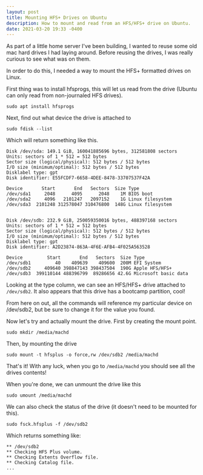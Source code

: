 ```yaml
---
layout: post
title: Mounting HFS+ Drives on Ubuntu
description: How to mount and read from an HFS/HFS+ drive on Ubuntu. 
date: 2021-03-20 19:33 -0400
---
```

As part of a little home server I've been building, I wanted to reuse some old mac hard drives I had laying around. Before reusing the drives, I was really curious to see what was on them. 

In order to do this, I needed a way to mount the HFS+ formatted drives on Linux.

First thing was to install hfsprogs, this will let us read from the drive (Ubuntu can only read from non-journaled HFS drives).
```
sudo apt install hfsprogs
```

Next, find out what device the drive is attached to
```
sudo fdisk --list
```
Which will return something like this.
```
Disk /dev/sda: 149.1 GiB, 160041885696 bytes, 312581808 sectors
Units: sectors of 1 * 512 = 512 bytes
Sector size (logical/physical): 512 bytes / 512 bytes
I/O size (minimum/optimal): 512 bytes / 512 bytes
Disklabel type: gpt
Disk identifier: E55FCDF7-6658-4DEE-8478-33707537F42A

Device       Start       End   Sectors  Size Type
/dev/sda1     2048      4095      2048    1M BIOS boot
/dev/sda2     4096   2101247   2097152    1G Linux filesystem
/dev/sda3  2101248 312578047 310476800  148G Linux filesystem


Disk /dev/sdb: 232.9 GiB, 250059350016 bytes, 488397168 sectors
Units: sectors of 1 * 512 = 512 bytes
Sector size (logical/physical): 512 bytes / 512 bytes
I/O size (minimum/optimal): 512 bytes / 512 bytes
Disklabel type: gpt
Disk identifier: A2D23874-863A-4F6E-AFB4-4F025A563528

Device         Start       End   Sectors  Size Type
/dev/sdb1         40    409639    409600  200M EFI System
/dev/sdb2     409640 398847143 398437504  190G Apple HFS/HFS+
/dev/sdb3  399110144 488396799  89286656 42.6G Microsoft basic data
```

Looking at the type column, we can see an HFS/HFS+ drive attached to `/dev/sdb2`. It also appears that this drive has a bootcamp partition, cool! 

From here on out, all the commands will reference my particular device on /dev/sdb2, but be sure to change it for the value you found. 

Now let's try and actually mount the drive. First by creating the mount point.
```
sudo mkdir /media/machd
```

Then, by mounting the drive
```
sudo mount -t hfsplus -o force,rw /dev/sdb2 /media/machd
```

That's it! With any luck, when you go to `/media/machd` you should see all the drives contents!

When you're done, we can unmount the drive like this
```
sudo umount /media/machd
```

We can also check the status of the drive (it doesn't need to be mounted for this).
```
sudo fsck.hfsplus -f /dev/sdb2
```

Which returns something like: 
```
** /dev/sdb2
** Checking HFS Plus volume.
** Checking Extents Overflow file.
** Checking Catalog file.
...
```